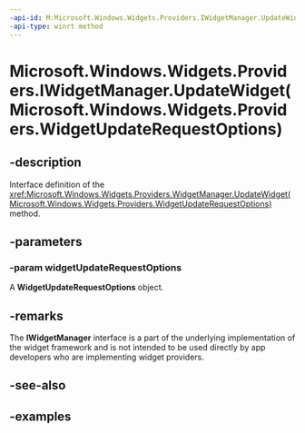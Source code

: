 ```yaml
---
-api-id: M:Microsoft.Windows.Widgets.Providers.IWidgetManager.UpdateWidget(Microsoft.Windows.Widgets.Providers.WidgetUpdateRequestOptions)
-api-type: winrt method
---
```


# Microsoft.Windows.Widgets.Providers.IWidgetManager.UpdateWidget(Microsoft.Windows.Widgets.Providers.WidgetUpdateRequestOptions)

<!--
public void UpdateWidget (Microsoft.Windows.Widgets.Providers.WidgetUpdateRequestOptions widgetUpdateRequestOptions);
-->


## -description

Interface definition of the <xref:Microsoft.Windows.Widgets.Providers.WidgetManager.UpdateWidget(Microsoft.Windows.Widgets.Providers.WidgetUpdateRequestOptions)> method.

## -parameters

### -param widgetUpdateRequestOptions

A **WidgetUpdateRequestOptions** object.

## -remarks

The **IWidgetManager** interface is a part of the underlying implementation of the widget framework and is not intended to be used directly by app developers who are implementing widget providers.

## -see-also

## -examples


